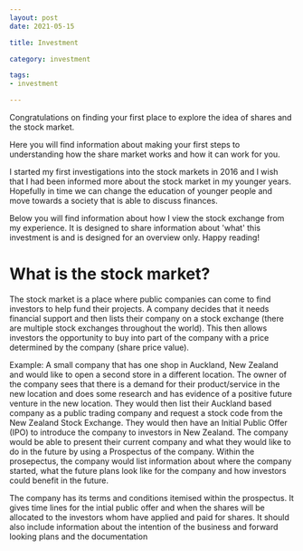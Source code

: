 ```yaml
---
layout: post
date: 2021-05-15

title: Investment

category: investment

tags:
- investment

---
```



Congratulations on finding your first place to explore the idea of shares and the stock market.

Here you will find information about making your first steps to understanding how the share market works and how it can work for you.

I started my first investigations into the stock markets in 2016 and I wish that I had been informed more about the stock market in my younger years. Hopefully in time we can change the education of younger people and move towards a society that is able to discuss finances.

Below you will find information about how I view the stock exchange from my experience. It is designed to share information about 'what' this investment is and is designed for an overview only.
Happy reading!



# What is the stock market?

The stock market is a place where public companies can come to find investors to help fund their projects.
A company decides that it needs financial support and then lists their company on a stock exchange (there are multiple stock exchanges throughout the world). This then allows investors the opportunity to buy into part of the company with a price determined by the company (share price value).

Example: A small company that has one shop in Auckland, New Zealand and would like to open a second store in a different location. The owner of the company sees that there is a demand for their product/service in the new location and does some research and has evidence of a positive future venture in the new location. They would then list their Auckland based company as a public trading company and request a stock code from the New Zealand Stock Exchange. They would then have an Initial Public Offer (IPO) to introduce the company to investors in New Zealand. The company would be able to present their current company and what they would like to do in the future by using a Prospectus of the company. Within the prosepectus, the company would list information about where the company started, what the future plans look like for the company and how investors could benefit in the future.

The company has its terms and conditions itemised within the prospectus. It gives time lines for the intial public offer and when the shares will be allocated to the investors whom have applied and paid for shares. It should also include information about the intention of the business and forward looking plans and the documentation 